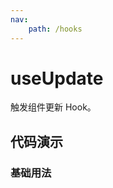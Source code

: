 ```yaml
---
nav:
    path: /hooks
---
```

# useUpdate

触发组件更新 Hook。

## 代码演示

### 基础用法

<code src="./demo/demo1.tsx">
